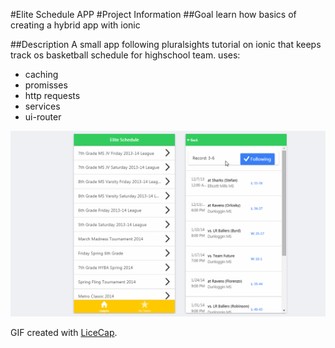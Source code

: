 #Elite Schedule APP
#Project Information 
##Goal
learn how basics of creating a hybrid app with ionic

##Description
A small app following pluralsights tutorial on ionic that keeps track os basketball schedule for highschool team.
uses:
* caching
* promisses
* http requests
* services
* ui-router

![gif](https://raw.githubusercontent.com/bote795/eliteScheduleApp/master/gifs/example.gif)

GIF created with [LiceCap](http://www.cockos.com/licecap/).
